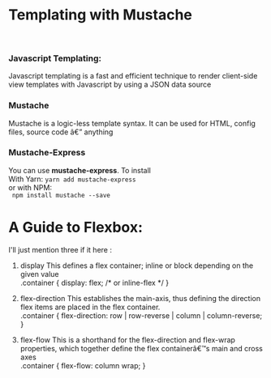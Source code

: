 # Templating with Mustache
<br>


 ### Javascript Templating: 
 Javascript templating is a fast and efficient technique to render client-side view templates with Javascript by using a JSON data source

 ### Mustache
 Mustache is a logic-less template syntax. It can be used for HTML, config files, source code â€” anything

 ### Mustache-Express
 You can use **mustache-express**.
 To install <br>
 With Yarn:
`yarn add mustache-express`<br>
or with NPM:<br>
` npm install mustache --save`


# A Guide to Flexbox:
I'll just mention three if it here :

1. display
This defines a flex container; inline or block depending on the given value<br>
.container {
  display: flex; /* or inline-flex */
}
2. flex-direction
This establishes the main-axis, thus defining the direction flex items are placed in the flex container.<br>
.container {
  flex-direction: row | row-reverse | column | column-reverse;
}

3. flex-flow
This is a shorthand for the flex-direction and flex-wrap properties, which together define the flex containerâ€™s main and cross axes<br>
.container {
  flex-flow: column wrap;
}